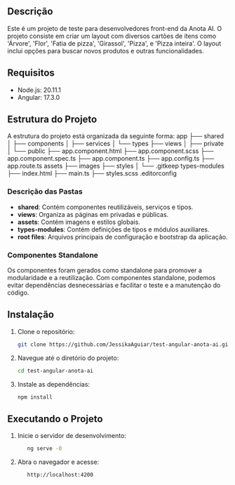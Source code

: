 ## Descrição

Este é um projeto de teste para desenvolvedores front-end da Anota AI. O projeto consiste em criar um layout com diversos cartões de itens como 'Árvore', 'Flor', 'Fatia de pizza', 'Girassol', 'Pizza', e 'Pizza inteira'. O layout inclui opções para buscar novos produtos e outras funcionalidades.

## Requisitos

- Node.js: 20.11.1
- Angular: 17.3.0

## Estrutura do Projeto

A estrutura do projeto está organizada da seguinte forma:
app
├── shared
│   ├── components
│   ├── services
│   └── types
├── views
│   ├── private
│   └── public
├── app.component.html
├── app.component.scss
├── app.component.spec.ts
├── app.component.ts
├── app.config.ts
├── app.route.ts
assets
├── images
├── styles
│   └── .gitkeep
types-modules
├── index.html
├── main.ts
├── styles.scss
.editorconfig

### Descrição das Pastas

- **shared**: Contém componentes reutilizáveis, serviços e tipos.
- **views**: Organiza as páginas em privadas e públicas.
- **assets**: Contém imagens e estilos globais.
- **types-modules**: Contém definições de tipos e módulos auxiliares.
- **root files**: Arquivos principais de configuração e bootstrap da aplicação.

### Componentes Standalone

Os componentes foram gerados como standalone para promover a modularidade e a reutilização. Com componentes standalone, podemos evitar dependências desnecessárias e facilitar o teste e a manutenção do código.

## Instalação

1. Clone o repositório:

   ```bash
   git clone https://github.com/JessikaAguiar/test-angular-anota-ai.git

2. Navegue até o diretório do projeto:

   ```bash
   cd test-angular-anota-ai
   
3. Instale as dependências:

    ```bash
    npm install

## Executando o Projeto

1. Inicie o servidor de desenvolvimento:

    ```bash
       ng serve -0

2. Abra o navegador e acesse:

    ```bash
       http://localhost:4200
